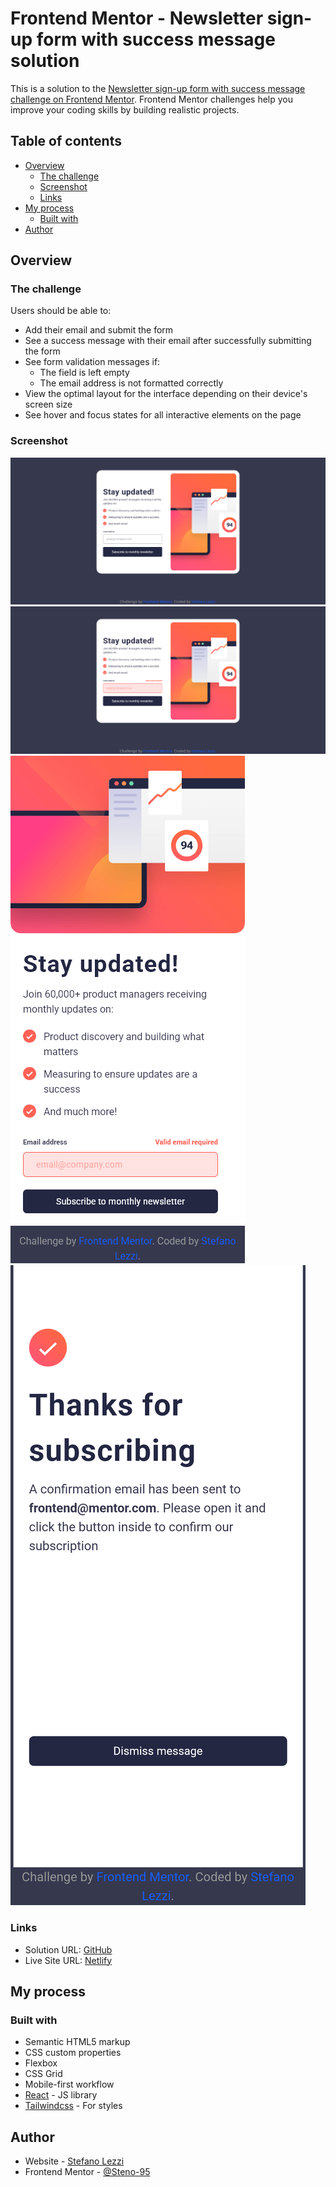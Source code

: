 # Frontend Mentor - Newsletter sign-up form with success message solution

This is a solution to the [Newsletter sign-up form with success message challenge on Frontend Mentor](https://www.frontendmentor.io/challenges/newsletter-signup-form-with-success-message-3FC1AZbNrv). Frontend Mentor challenges help you improve your coding skills by building realistic projects.

## Table of contents

- [Overview](#overview)
  - [The challenge](#the-challenge)
  - [Screenshot](#screenshot)
  - [Links](#links)
- [My process](#my-process)
  - [Built with](#built-with)
- [Author](#author)

## Overview

### The challenge

Users should be able to:

- Add their email and submit the form
- See a success message with their email after successfully submitting the form
- See form validation messages if:
  - The field is left empty
  - The email address is not formatted correctly
- View the optimal layout for the interface depending on their device's screen size
- See hover and focus states for all interactive elements on the page

### Screenshot

![Desktop](./public/SS-Desktop.png)
![Desktop-Error](./public/SS-Desktop-Error.png)
![Mobile](./public/SS-Mobile.png)
![Mobile-Success](./public/SS-Mobile-Success.png)

### Links

- Solution URL: [GitHub](https://github.com/Steno-95/newsletter-signup-form-component)
- Live Site URL: [Netlify](https://newsletter-signup-component-f-m.netlify.app)

## My process

### Built with

- Semantic HTML5 markup
- CSS custom properties
- Flexbox
- CSS Grid
- Mobile-first workflow
- [React](https://reactjs.org/) - JS library
- [Tailwindcss](https://tailwindcss.com/) - For styles

## Author

- Website - [Stefano Lezzi](https://github.com/Steno-95/newsletter-signup-form-component)
- Frontend Mentor - [@Steno-95](https://www.frontendmentor.io/profile/Steno-95)
